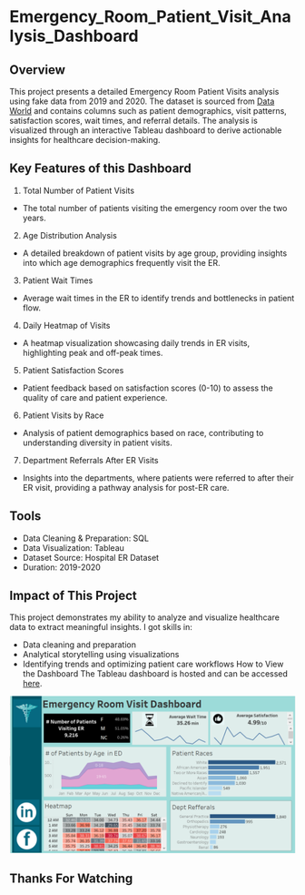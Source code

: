 # Emergency_Room_Patient_Visit_Analysis_Dashboard
## Overview
This project presents a detailed Emergency Room Patient Visits analysis using fake data from 2019 and 2020. The dataset is sourced from [Data World](https://data.world/markbradbourne/rwfd-real-world-fake-data/workspace/file?filename=Hospital+ER.csv) and contains columns such as patient demographics, visit patterns, satisfaction scores, wait times, and referral details. The analysis is visualized through an interactive Tableau dashboard to derive actionable insights for healthcare decision-making.
## Key Features of this Dashboard
1.	Total Number of Patient Visits
- The total number of patients visiting the emergency room over the two years.
2.	Age Distribution Analysis
- A detailed breakdown of patient visits by age group, providing insights into which age demographics frequently visit the ER.
3.	Patient Wait Times
- Average wait times in the ER to identify trends and bottlenecks in patient flow.
4.	Daily Heatmap of Visits
- A heatmap visualization showcasing daily trends in ER visits, highlighting peak and off-peak times.
5.	Patient Satisfaction Scores
- Patient feedback based on satisfaction scores (0-10) to assess the quality of care and patient experience.
6.	Patient Visits by Race
- Analysis of patient demographics based on race, contributing to understanding diversity in patient visits.
7.	Department Referrals After ER Visits
- Insights into the departments, where patients were referred to after their ER visit, providing a pathway analysis for post-ER care.
## Tools 
- Data Cleaning & Preparation: SQL
- Data Visualization: Tableau
- Dataset Source: Hospital ER Dataset
- Duration: 2019-2020
## Impact of This Project
This project demonstrates my ability to analyze and visualize healthcare data to extract meaningful insights. I got skills in:
- Data cleaning and preparation
- Analytical storytelling using visualizations
- Identifying trends and optimizing patient care workflows
How to View the Dashboard
The Tableau dashboard is hosted and can be accessed [here](https://public.tableau.com/authoring/EmergencyRoomVisitDashboard_17351443377000/Dashboard1#1).

![Emergency Room Patient Visit Dashboard](https://github.com/MuhammadUzairMadni/Emergency_Room_Patient_Visit_Analysis_Dashboard-/blob/main/Emergency%20Room%20Patient%20Visit%20Dashboard.png)

## Thanks For Watching
